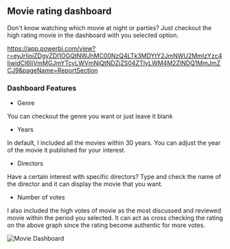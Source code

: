 ## Movie rating dashboard

Don't know watching which movie at night or parties?
Just checkout the high rating movie in the dashboard with you selected option.

https://app.powerbi.com/view?r=eyJrIjoiZDgyZDI1OGQtNWJhMC00NzQ4LTk3MDYtY2JmNWU2MmIzYzc4IiwidCI6IjVmMGJmYTcyLWVmNjQtNDZjZS04ZTIyLWM4M2ZlNDQ1MmJmZCJ9&pageName=ReportSection

### Dashboard Features

- Genre

You can checkout the genre you want or just leave it blank

- Years

In default, I included all the movies within 30 years.
You can adjust the year of the movie it published for your interest.

- Directors

Have a certain interest with specific directors?
Type and check the name of the director and it can display the movie that you want.

- Number of votes

I also included the high votes of movie as the most discussed and reviewed movie within the period you selected.
It can act as cross checking the rating on the above graph since the rating become authentic for more votes.




![Movie Dashboard](https://github.com/davidchan0629/movie/blob/dev/Movie%20Dashboard.jpg)

